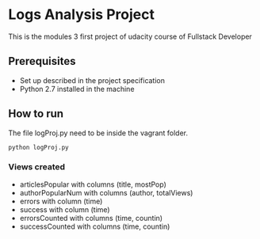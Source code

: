 # Logs Analysis Project

This is the modules 3  first project of udacity course of Fullstack Developer

## Prerequisites

* Set up described in the project specification
* Python 2.7 installed in the machine

## How to run

The file logProj.py need to be inside the vagrant folder.

```
python logProj.py
```

### Views created

* articlesPopular with columns (title, mostPop)
* authorPopularNum with columns (author, totalViews)
* errors with column (time)
* success with column (time)
* errorsCounted with columns (time, countin)
* successCounted with columns (time, countin)